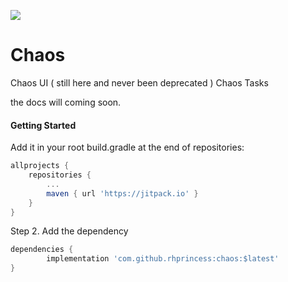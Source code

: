 [![](https://jitpack.io/v/rhprincess/Chaos.svg)](https://jitpack.io/#rhprincess/Chaos)

# Chaos
Chaos UI (
	still here and never
	been deprecated
)
Chaos Tasks

the docs will coming soon.

#### Getting Started
Add it in your root build.gradle at the end of repositories:
```gradle
allprojects {
	repositories {
		...
		maven { url 'https://jitpack.io' }
	}
}
```

Step 2. Add the dependency
```gradle
dependencies {
        implementation 'com.github.rhprincess:chaos:$latest'
}
```
